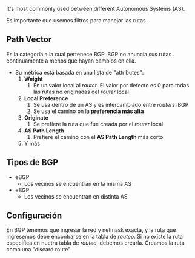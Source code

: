It's most commonly used between different Autonomous Systems (AS).

Es importante que usemos filtros para manejar las rutas.

## Path Vector

Es la categoría a la cual pertenece BGP.
BGP no anuncia sus rutas continuamente a menos que hayan cambios en ella.
- Su métrica está basada en una lista de "attributes":
	1. **Weight**
		1. En un valor local al *router*. El valor por defecto es 0 para todas las rutas no originadas del *router* local
	2. **Local Preference**
		1. Se usa dentro de un AS y es intercambiado entre *routers* iBGP
		2. Se usa el camino on la **preferencia más alta**
	3. **Originate**
		1. Se prefiere la ruta que fue creada por el *router* local
	4. **AS Path Length**
		1. Prefiere el camino con el **AS Path Length** más  corto
	5. Y más

## Tipos de BGP

- eBGP
	- Los vecinos se encuentran en la misma AS
- eBGP
	- Los vecinos se encuentran en distinta AS

## Configuración

En BGP tenemos que ingresar la red y netmask exacta, y la ruta que ingresemos debe encontrarse en la tabla de *routeo*.
Si no existe la ruta especifica en nuetra tabla de *routeo*, debemos crearla. Creamos la ruta como una "discard route"
